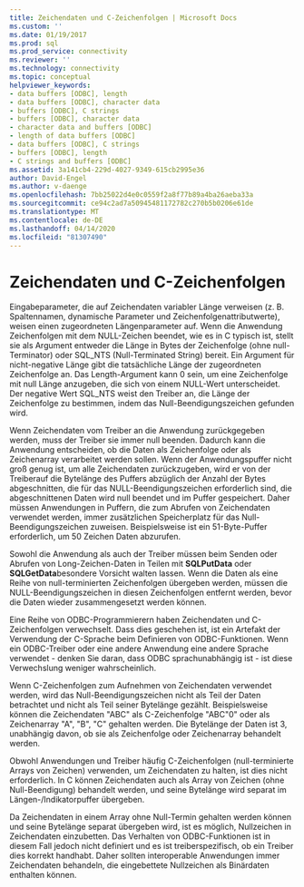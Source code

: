 ```yaml
---
title: Zeichendaten und C-Zeichenfolgen | Microsoft Docs
ms.custom: ''
ms.date: 01/19/2017
ms.prod: sql
ms.prod_service: connectivity
ms.reviewer: ''
ms.technology: connectivity
ms.topic: conceptual
helpviewer_keywords:
- data buffers [ODBC], length
- data buffers [ODBC], character data
- buffers [ODBC], C strings
- buffers [ODBC], character data
- character data and buffers [ODBC]
- length of data buffers [ODBC]
- data buffers [ODBC], C strings
- buffers [ODBC], length
- C strings and buffers [ODBC]
ms.assetid: 3a141cb4-229d-4027-9349-615cb2995e36
author: David-Engel
ms.author: v-daenge
ms.openlocfilehash: 7bb25022d4e0c0559f2a8f77b89a4ba26aeba33a
ms.sourcegitcommit: ce94c2ad7a50945481172782c270b5b0206e61de
ms.translationtype: MT
ms.contentlocale: de-DE
ms.lasthandoff: 04/14/2020
ms.locfileid: "81307490"
---
```

# <a name="character-data-and-c-strings"></a>Zeichendaten und C-Zeichenfolgen
Eingabeparameter, die auf Zeichendaten variabler Länge verweisen (z. B. Spaltennamen, dynamische Parameter und Zeichenfolgenattributwerte), weisen einen zugeordneten Längenparameter auf. Wenn die Anwendung Zeichenfolgen mit dem NULL-Zeichen beendet, wie es in C typisch ist, stellt sie als Argument entweder die Länge in Bytes der Zeichenfolge (ohne null-Terminator) oder SQL_NTS (Null-Terminated String) bereit. Ein Argument für nicht-negative Länge gibt die tatsächliche Länge der zugeordneten Zeichenfolge an. Das Length-Argument kann 0 sein, um eine Zeichenfolge mit null Länge anzugeben, die sich von einem NULL-Wert unterscheidet. Der negative Wert SQL_NTS weist den Treiber an, die Länge der Zeichenfolge zu bestimmen, indem das Null-Beendigungszeichen gefunden wird.  
  
 Wenn Zeichendaten vom Treiber an die Anwendung zurückgegeben werden, muss der Treiber sie immer null beenden. Dadurch kann die Anwendung entscheiden, ob die Daten als Zeichenfolge oder als Zeichenarray verarbeitet werden sollen. Wenn der Anwendungspuffer nicht groß genug ist, um alle Zeichendaten zurückzugeben, wird er von der Treiberauf die Bytelänge des Puffers abzüglich der Anzahl der Bytes abgeschnitten, die für das NULL-Beendigungszeichen erforderlich sind, die abgeschnittenen Daten wird null beendet und im Puffer gespeichert. Daher müssen Anwendungen in Puffern, die zum Abrufen von Zeichendaten verwendet werden, immer zusätzlichen Speicherplatz für das Null-Beendigungszeichen zuweisen. Beispielsweise ist ein 51-Byte-Puffer erforderlich, um 50 Zeichen Daten abzurufen.  
  
 Sowohl die Anwendung als auch der Treiber müssen beim Senden oder Abrufen von Long-Zeichen-Daten in Teilen mit **SQLPutData** oder **SQLGetData**besondere Vorsicht walten lassen. Wenn die Daten als eine Reihe von null-terminierten Zeichenfolgen übergeben werden, müssen die NULL-Beendigungszeichen in diesen Zeichenfolgen entfernt werden, bevor die Daten wieder zusammengesetzt werden können.  
  
 Eine Reihe von ODBC-Programmierern haben Zeichendaten und C-Zeichenfolgen verwechselt. Dass dies geschehen ist, ist ein Artefakt der Verwendung der C-Sprache beim Definieren von ODBC-Funktionen. Wenn ein ODBC-Treiber oder eine andere Anwendung eine andere Sprache verwendet - denken Sie daran, dass ODBC sprachunabhängig ist - ist diese Verwechslung weniger wahrscheinlich.  
  
 Wenn C-Zeichenfolgen zum Aufnehmen von Zeichendaten verwendet werden, wird das Null-Beendigungszeichen nicht als Teil der Daten betrachtet und nicht als Teil seiner Bytelänge gezählt. Beispielsweise können die Zeichendaten "ABC" als C-Zeichenfolge "ABC"0" oder als Zeichenarray "A", "B", "C" gehalten werden. Die Bytelänge der Daten ist 3, unabhängig davon, ob sie als Zeichenfolge oder Zeichenarray behandelt werden.  
  
 Obwohl Anwendungen und Treiber häufig C-Zeichenfolgen (null-terminierte Arrays von Zeichen) verwenden, um Zeichendaten zu halten, ist dies nicht erforderlich. In C können Zeichendaten auch als Array von Zeichen (ohne Null-Beendigung) behandelt werden, und seine Bytelänge wird separat im Längen-/Indikatorpuffer übergeben.  
  
 Da Zeichendaten in einem Array ohne Null-Termin gehalten werden können und seine Bytelänge separat übergeben wird, ist es möglich, Nullzeichen in Zeichendaten einzubetten. Das Verhalten von ODBC-Funktionen ist in diesem Fall jedoch nicht definiert und es ist treiberspezifisch, ob ein Treiber dies korrekt handhabt. Daher sollten interoperable Anwendungen immer Zeichendaten behandeln, die eingebettete Nullzeichen als Binärdaten enthalten können.
